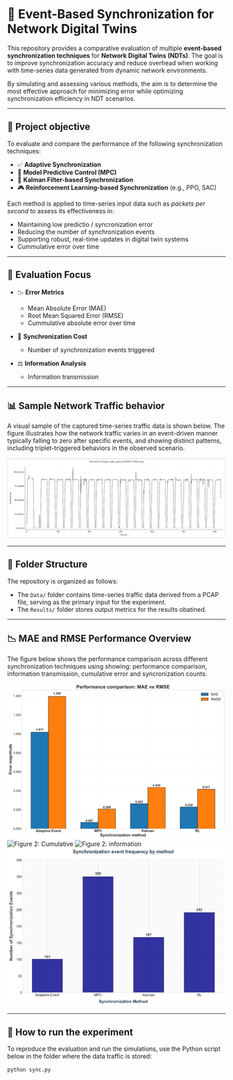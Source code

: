 # 🔄 Event-Based Synchronization for Network Digital Twins

This repository provides a comparative evaluation of multiple **event-based synchronization techniques** for **Network Digital Twins (NDTs)**. The goal is to improve synchronization accuracy and reduce overhead when working with time-series data generated from dynamic network environments.

By simulating and assessing various methods, the aim is to determine the most effective approach for minimizing error while optimizing synchronization efficiency in NDT scenarios.

---

## 🎯 Project objective

To evaluate and compare the performance of the following synchronization techniques:

- ✅ **Adaptive Synchronization**
- 🧠 **Model Predictive Control (MPC)**
- 📡 **Kalman Filter-based Synchronization**
- 🎮 **Reinforcement Learning-based Synchronization** (e.g., PPO, SAC)

Each method is applied to time-series input data such as *packets per second* to assess its effectiveness in:

- Maintaining low predictio / syncronization error 
- Reducing the number of synchronization events
- Supporting robust, real-time updates in digital twin systems
- Cummulative error over time

---

## 🧪 Evaluation Focus

- 📉 **Error Metrics**  
  - Mean Absolute Error (MAE)  
  - Root Mean Squared Error (RMSE)
  - Cummulative absolute error over time

- 🔁 **Synchronization Cost** 
  - Number of synchronization events triggered

- ⚖️ **Information Analysis**  
  - Information transmission
---

## 📊 Sample Network Traffic behavior

A visual sample of the captured time-series traffic data is shown below. The figure illustrates how the network traffic varies in an event-driven manner typically falling to zero after specific events, and showing distinct patterns, including triplet-triggered behaviors in the observed scenario.

![Figure 1: Sample variation in captured network traffic](events.png)

---

## 📁 Folder Structure

The repository is organized as follows:

- The `Data/` folder contains time-series traffic data derived from a PCAP file, serving as the primary input for the experiment.
- The `Results/` folder stores output metrics for the results obatined.

---

## 📉 MAE and RMSE Performance Overview

The figure below shows the performance comparison across different synchronization techniques using showing: performance comparison, information transmission, cumulative error and syncronization counts.

![Figure 2: MAE and RMSE Comparison](Results/performance_comparison_hd.png)
![Figure 2: Cumulative](Results/cumulative_error_hd.png)
![Figure 2: information](Results/information_transmission_hd.png)
![Figure 2: synccounts](Results/sync_counts.png)

---

## 🧠 How to run the experiment

To reproduce the evaluation and run the simulations, use the Python script below in the folder where the data traffic is stored:

```bash
python sync.py
